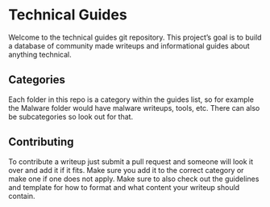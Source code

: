 # Technical Guides
Welcome to the technical guides git repository. This project’s goal is to build a database of community made writeups and informational guides about anything technical.

## Categories
Each folder in this repo is a category within the guides list, so for example the Malware folder would have malware writeups, tools, etc. There can also be subcategories so look out for that.

## Contributing
To contribute a writeup just submit a pull request and someone will look it over and add it if it fits. Make sure you add it to the correct category or make one if one does not apply. Make sure to also check out the guidelines and template for how to format and what content your writeup should contain.
